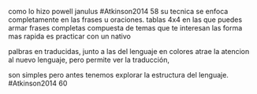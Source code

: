 como lo hizo powell janulus #Atkinson2014 58
su tecnica se enfoca completamente en las frases u oraciones. 
tablas 4x4
en las que puedes armar frases completas
compuesta de temas que te interesan
las forma mas rapida es practicar con un nativo

palbras en traducidas, junto a las del lenguaje en colores atrae la atencion al nuevo lenguaje, pero permite ver la traducción,

son simples pero antes tenemos explorar la estructura del lenguaje. #Atkinson2014 60
